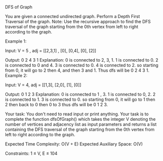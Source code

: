 DFS of Graph

You are given a connected undirected graph. Perform a Depth First Traversal of the graph.
Note: Use the recursive approach to find the DFS traversal of the graph starting from the 0th vertex from left to right according to the graph.


Example 1:

Input: V = 5 , adj = [[2,3,1] , [0], [0,4], [0], [2]]

Output: 0 2 4 3 1
Explanation: 
0 is connected to 2, 3, 1.
1 is connected to 0.
2 is connected to 0 and 4.
3 is connected to 0.
4 is connected to 2.
so starting from 0, it will go to 2 then 4,
and then 3 and 1.
Thus dfs will be 0 2 4 3 1.
Example 2:

Input: V = 4, adj = [[1,3], [2,0], [1], [0]]

Output: 0 1 2 3
Explanation:
0 is connected to 1 , 3.
1 is connected to 0, 2. 
2 is connected to 1.
3 is connected to 0. 
so starting from 0, it will go to 1 then 2
then back to 0 then 0 to 3
thus dfs will be 0 1 2 3. 

Your task:
You don't need to read input or print anything. Your task is to complete the function dfsOfGraph() which takes the integer V denoting the number of vertices and adjacency list as input parameters and returns a list containing the DFS traversal of the graph starting from the 0th vertex from left to right according to the graph.


Expected Time Complexity: O(V + E)
Expected Auxiliary Space: O(V)


Constraints:
1 ≤ V, E ≤ 104
